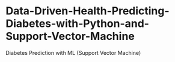 # Data-Driven-Health-Predicting-Diabetes-with-Python-and-Support-Vector-Machine
Diabetes Prediction with ML (Support Vector Machine)
